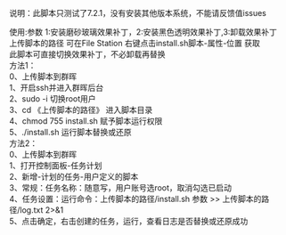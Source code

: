 说明：此脚本只测试了7.2.1，没有安装其他版本系统，不能请反馈值issues<br>

使用:参数 1:安装磨砂玻璃效果补丁，2:安装黑色透明效果补丁,3:卸载效果补丁<br>
上传脚本的路径 可在File Station 右键点击install.sh脚本-属性-位置 获取<br>
此脚本可直接切换效果补丁，不必卸载再替换<br>
方法1： <br>
    0、上传脚本到群晖 <br>
    1、开启ssh并进入群晖后台 <br>
    2、sudo -i  切换root用户 <br>
    3、cd 《上传脚本的路径》 进入脚本目录<br>
    4、chmod 755 install.sh 赋予脚本运行权限 <br>
    5、./install.sh 运行脚本替换或还原 <br>
方法2： <br>
    0、上传脚本到群晖 <br>
    1、打开控制面板-任务计划 <br>
    2、新增-计划的任务-用户定义的脚本 <br>
    3、常规：任务名称：随意写，用户账号选root，取消勾选已启动<br>
    4、任务设置：运行命令：上传脚本的路径/install.sh 参数 >> 上传脚本的路径/log.txt 2>&1 <br>
    5、点击确定，右击创建的任务，运行，查看日志是否替换或还原成功 <br>
<br>

